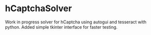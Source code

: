 # hCaptchaSolver
Work in progress solver for hCaptcha using autogui and tesseract with python. Added simple tkinter interface for faster testing.

